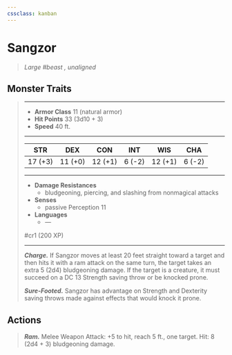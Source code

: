 ```yaml
---
cssclass: kanban
---
```


# Sangzor
>*Large #beast , unaligned*
## Monster Traits
>___
>- **Armor Class** 11 (natural armor)
>- **Hit Points** 33 (3d10 + 3)
>- **Speed** 40 ft.
>___
>|STR|DEX|CON|INT|WIS|CHA|
>|:---:|:---:|:---:|:---:|:---:|:---:|
>|17 (+3)|11 (+0)|12 (+1)|6 (-2)|12 (+1)|6 (-2)|
>___
>- **Damage Resistances**
>	 - bludgeoning, piercing, and slashing from nonmagical attacks
>- **Senses**
>	 - passive Perception 11
>- **Languages**
>	 - —
>
> #cr1 (200 XP)
>___
>***Charge.*** If Sangzor moves at least 20 feet straight toward a target and then hits it with a ram attack on the same turn, the target takes an extra 5 (2d4) bludgeoning damage. If the target is a creature, it must succeed on a DC 13 Strength saving throw or be knocked prone.  
>
>***Sure-Footed.*** Sangzor has advantage on Strength and Dexterity saving throws made against effects that would knock it prone.  
>
## Actions
>***Ram.*** Melee Weapon Attack: +5 to hit, reach 5 ft., one target. Hit: 8 (2d4 + 3) bludgeoning damage.